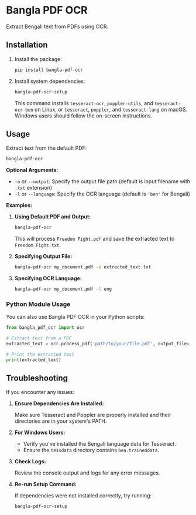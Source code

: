 # Bangla PDF OCR

Extract Bengali text from PDFs using OCR.

## Installation

1. Install the package:
   ```bash
   pip install bangla-pdf-ocr
   ```

2. Install system dependencies:
   ```bash
   bangla-pdf-ocr-setup
   ```

   This command installs `tesseract-ocr`, `poppler-utils`, and `tesseract-ocr-ben` on Linux, or `tesseract`, `poppler`, and `tesseract-lang` on macOS. Windows users should follow the on-screen instructions.

## Usage

Extract text from the default PDF:

```bash
bangla-pdf-ocr
```

**Optional Arguments:**

- `-o` or `--output`: Specify the output file path (default is input filename with `.txt` extension)
- `-l` or `--language`: Specify the OCR language (default is `'ben'` for Bengali)

**Examples:**

1. **Using Default PDF and Output:**

   ```bash
   bangla-pdf-ocr
   ```

   This will process `Freedom Fight.pdf` and save the extracted text to `Freedom Fight.txt`.

2. **Specifying Output File:**

   ```bash
   bangla-pdf-ocr my_document.pdf -o extracted_text.txt
   ```

3. **Specifying OCR Language:**

   ```bash
   bangla-pdf-ocr my_document.pdf -l eng
   ```

### Python Module Usage

You can also use Bangla PDF OCR in your Python scripts:

```python
from bangla_pdf_ocr import ocr

# Extract text from a PDF
extracted_text = ocr.process_pdf('path/to/your/file.pdf', output_file='output.txt', language='ben')

# Print the extracted text
print(extracted_text)
```

## Troubleshooting

If you encounter any issues:

1. **Ensure Dependencies Are Installed:**

   Make sure Tesseract and Poppler are properly installed and their directories are in your system's PATH.

2. **For Windows Users:**

   - Verify you've installed the Bengali language data for Tesseract.
   - Ensure the `tessdata` directory contains `ben.traineddata`.

3. **Check Logs:**

   Review the console output and logs for any error messages.

4. **Re-run Setup Command:**

   If dependencies were not installed correctly, try running:

   ```bash
   bangla-pdf-ocr-setup
   ```